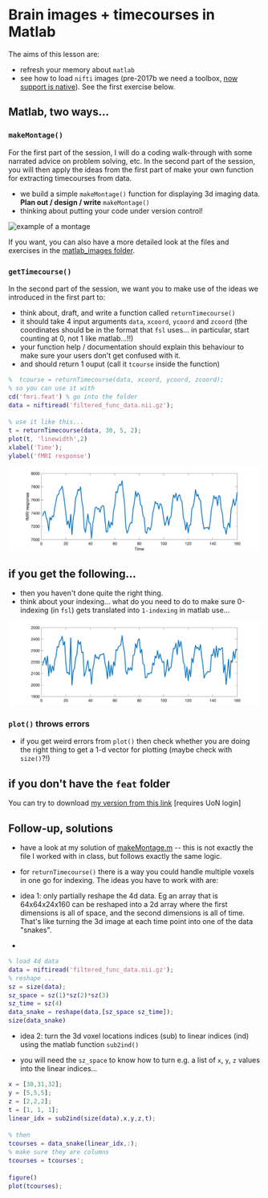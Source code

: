 # Brain images + timecourses in Matlab

The aims of this lesson are:

  - refresh your memory about ``matlab``
  - see how to load ``nifti`` images (pre-2017b we need a toolbox, [now support is native](https://uk.mathworks.com/help/images/ref/niftiread.html)). See the first exercise below.

## Matlab, two ways...

### `makeMontage()`

For the first part of the session, I will do a coding walk-through with some narrated advice on problem solving, etc. In the second part of the session, you will then apply the ideas from the first part of make your own function for extracting timecourses from data.

  - we build a simple ``makeMontage()`` function for displaying 3d imaging data. **Plan out / design / write** ``makeMontage()``
  - thinking about putting your code under version control!
  
![example of a montage](./im-01-montage.png)

If you want, you can also have a more detailed look at the files and exercises in the [matlab_images folder](./matlab_images/Readme.md).

### `getTimecourse()`

In the second part of the session, we want you to make use of the ideas we introduced in the first part to:

- think about, draft, and write a function called `returnTimecourse()`
- it should take 4 input arguments `data`, `xcoord`, `ycoord` and `zcoord` (the coordinates should be in the format that `fsl` uses... in particular, start counting at 0, not 1 like matlab...!!)
- your function help / documentation should explain this behaviour to make sure your users don't get confused with it.
- and should return 1 ouput (call it `tcourse` inside the function)

```matlab
%  tcourse = returnTimecourse(data, xcoord, ycoord, zcoord);
% so you can use it with 
cd('fmri.feat') % go into the folder
data = niftiread('filtered_func_data.nii.gz');

% use it like this...
t = returnTimecourse(data, 30, 5, 2);
plot(t, 'linewidth',2)
xlabel('Time'); 
ylabel('fMRI response')
``` 

![correct version](./matlab_images/tcourse.png)

## if you get the following...

- then you haven't done quite the right thing.
- think about your indexing... what do you need to do to make sure 0-indexing (in `fsl`) gets translated into `1-indexing` in matlab use...

![not quite version](./matlab_images/tcourse-not-quite-right.png)

### `plot()` throws errors

- if you get weird errors from `plot()` then check whether you are doing the right thing to get a 1-d vector for plotting (maybe check with `size()`?!)


## if you don't have the `feat` folder

You can try to download [my version from this link](https://uniofnottm-my.sharepoint.com/:u:/g/personal/denis_schluppeck_nottingham_ac_uk/EdBs0igKBxdJsf3EEGfRtLQBIOP-PMBGmR9q79K-NzhUPQ?e=5FMC2c)
 [requires UoN login]

## Follow-up, solutions

- have a look at my solution of [makeMontage.m](./matlab_images/makeMontage.m) -- this is not exactly the file I worked with in class, but follows exactly the same logic.

- for `returnTimecourse()` there is a way you could handle multiple voxels in one go for indexing. The ideas you have to work with are:

- idea 1: only partially reshape the 4d data. Eg an array that is 64x64x24x160 can be reshaped into a 2d array where the first dimensions is all of space, and the second dimensions is all of time. That's like turning the 3d image at each time point into one of the data "snakes".
- 
```matlab
% load 4d data
data = niftiread('filtered_func_data.nii.gz');
% reshape ...
sz = size(data);
sz_space = sz(1)*sz(2)*sz(3)
sz_time = sz(4) 
data_snake = reshape(data,[sz_space sz_time]);
size(data_snake)
```

- idea 2: turn the 3d voxel locations indices (sub) to linear indices (ind) using the matlab function `sub2ind()`

- you will need the `sz_space` to know how to turn e.g. a list of `x`, `y`, `z` values into the linear indices...

```matlab
x = [30,31,32]; 
y = [5,5,5]; 
z = [2,2,2];
t = [1, 1, 1];
linear_idx = sub2ind(size(data),x,y,z,t);

% then
tcourses = data_snake(linear_idx,:);
% make sure they are columns
tcourses = tcourses';

figure()
plot(tcourses);

```